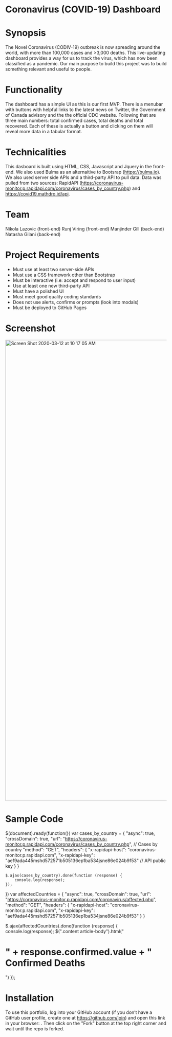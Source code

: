 # Coronavirus (COVID-19) Dashboard 

# Synopsis
The Novel Coronavirus (CODIV-19) outbreak is now spreading around the world, with more than 100,000 cases and >3,000 deaths. This live-updating dashboard provides a way for us to track the virus, which has now been classified as a pandemic. Our main purpose to build this project was to build something relevant and useful to people. 

# Functionality
The dashboard has a simple UI as this is our first MVP. There is a menubar with buttons with helpful links to the latest news on Twitter, the Government of Canada advisory and the the official CDC website. Following that are three main numbers: total confirmed cases, total deaths and total recovered. Each of these is actually a button and clicking on them will reveal more data in a tabular format. 


# Technicalities 
This dasboard is built using HTML, CSS, Javascript and Jquery in the front-end. We also used Bulma as an alternaitive to Bootsrap (https://bulma.io). We also used server side APIs and a third-party API to pull data. Data was pulled from two sources: RapidAPI (https://coronavirus-monitor.p.rapidapi.com/coronavirus/cases_by_country.php) and https://covid19.mathdro.id/api.  

# Team 
Nikola Lazovic (front-end)
Runj Viring (front-end)
Manjinder Gill (back-end)
Natasha Gilani (back-end)


# Project Requirements

- Must use at least two server-side APIs
- Must use a CSS framework other than Bootstrap
- Must be interactive (i.e: accept and respond to user input)
- Use at least one new third-party API
- Must have a polished UI
- Must meet good quality coding standards
- Does not use alerts, confirms or prompts (look into modals)
- Must be deployed to GitHub Pages

# Screenshot
<img width="1434" alt="Screen Shot 2020-03-12 at 10 17 05 AM" src="https://user-images.githubusercontent.com/56641651/76530795-a2359700-644a-11ea-825d-5ff33938df66.png">


# Sample Code

$(document).ready(function(){
    var cases_by_country = {
        "async": true,
        "crossDomain": true,
        "url": "https://coronavirus-monitor.p.rapidapi.com/coronavirus/cases_by_country.php",   // Cases by country
        "method": "GET",
        "headers": {
            "x-rapidapi-host": "coronavirus-monitor.p.rapidapi.com",
            "x-rapidapi-key": "aef9ada445mshd572571b505136ep1ba534jsne86e024b9f53" // API public key 
        }
    }
    
    $.ajax(cases_by_country).done(function (response) {
        console.log(response);
    });

})
var affectedCountries = {
	"async": true,
	"crossDomain": true,
	"url": "https://coronavirus-monitor.p.rapidapi.com/coronavirus/affected.php",
	"method": "GET",
	"headers": {
		"x-rapidapi-host": "coronavirus-monitor.p.rapidapi.com",
		"x-rapidapi-key": "aef9ada445mshd572571b505136ep1ba534jsne86e024b9f53"
	}
}

$.ajax(affectedCountries).done(function (response) {
    console.log(response);
    $(".content article-body").html("<h1>" + response.confirmed.value + " Confirmed Deaths</h1>")
});

 # Installation
To use this portfolio, log into your GitHub account (if you don’t have a GitHub user profile, create one at https://github.com/join) and open this link in your browser: . Then click on the "Fork" button at the top right corner and wait until the repo is forked. 
